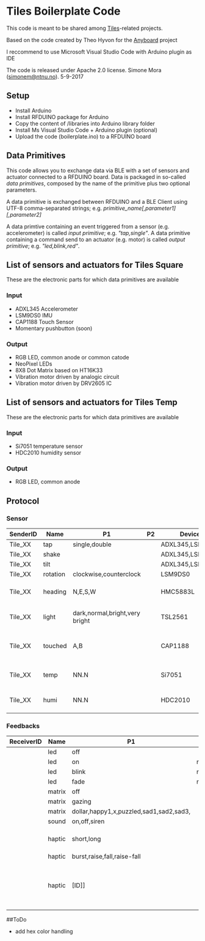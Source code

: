 # Tiles Boilerplate Code

This code is meant to be shared among [Tiles](http://tilestoolkit.io)-related projects. 

Based on the code created by Theo Hyvon for the [Anyboard](http://anyboardgames.co) project 

I reccommend to use Microsoft Visual Studio Code with Arduino plugin as IDE

The code is released under Apache 2.0 license.
Simone Mora (simonem@ntnu.no). 5-9-2017 

## Setup
* Install Arduino
* Install RFDUINO package for Arduino
* Copy the content of /libraries into Arduino library folder
* Install Ms Visual Studio Code + Arduino plugin (optional) 
* Upload the code (boilerplate.ino) to a RFDUINO board 

## Data Primitives

This code allows you to exchange data via BLE with a set of sensors and actuator connected to a RFDUINO board. Data is packaged in so-called *data primitives*, composed by the name of the primitive plus two optional parameters. 

A data primitive is exchanged between RFDUINO and a BLE Client using UTF-8 comma-separated strings; e.g. *primitive_name[,parameter1][,parameter2]*  

A data primtive containing an event triggered from a sensor (e.g. accelerometer) is called *input primitive*; e.g. *"tap,single"*. A data primitive containing a command send to an actuator (e.g. motor) is called *output primitive*; e.g. *"led,blink,red"*.

## List of sensors and actuators for Tiles Square
These are the electronic parts for which data primitives are available

### Input
* ADXL345 Accelerometer
* LSM9DS0 IMU
* CAP1188 Touch Sensor
* Momentary pushbutton (soon)

### Output
* RGB LED, common anode or common catode
* NeoPixel LEDs
* 8X8 Dot Matrix based on HT16K33
* Vibration motor driven by analogic circuit
* Vibration motor driven by DRV2605 IC

## List of sensors and actuators for Tiles Temp
These are the electronic parts for which data primitives are available

### Input
* Si7051 temperature sensor
* HDC2010 humidity sensor

### Output
* RGB LED, common anode

## Protocol

### Sensor
|SenderID|Name|P1|P2|Device|Note|
|--------|----|--|--|------|----|
|Tile_XX|tap|single,double||ADXL345,LSM9DS0||
|Tile_XX|shake|||ADXL345,LSM9DS0||
|Tile_XX|tilt|||ADXL345,LSM9DS0||
|Tile_XX|rotation|clockwise,counterclock||LSM9DS0|
|Tile_XX|heading|N,E,S,W||HMC5883L|Grove sensor module|
|Tile_XX|light|dark,normal,bright,very bright||TSL2561|Grove sensor module|
|Tile_XX|touched|A,B||CAP1188|label of the pin touched in P1|
|Tile_XX|temp|NN.N||Si7051|TilesTemp hardware devices|
|Tile_XX|humi|NN.N||HDC2010|TilesTemp hardware devices|


### Feedbacks
|ReceiverID|Name|P1|P2|Device|Note|
|----------|----|--|--|------|----|
|          |led |off||RGB,NEOPIXEL||
|          |led |on |red,green,blue,white|RGB,NEOPIXEL||
|          |led |blink |red,green,blue,white|NEOPIXEL||
|          |led |fade |red,green,blue,white|NEOPIXEL||
|          |matrix|off||8X8 Matrix||
|          |matrix|gazing||8X8 Matrix||
|          |matrix|dollar,happy1,x,puzzled,sad1,sad2,sad3,||8X8 Matrix||
|          |sound|on,off,siren||||
|          |haptic|short,long||DRV2605 / Vibration motor (analog)||
|          |haptic|burst,raise,fall,raise-fall||DRV2605||
|          |haptic|[ID]]||DRV2605| Feedback pattern ID, see page 57-58 of the [datasheet](http://www.ti.com/lit/ds/symlink/drv2605.pdf) |

##ToDo
- add hex color handling